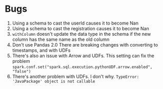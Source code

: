 # Bugs
1. Using a schema to cast the userId causes it to become Nan
2. Using a schema to cast the registration causes it to become Nan
3. `withColumn` doesn't update the data type in the schema if the new column has the same name as the old column
4. Don't use Pandas 2.0 There are breaking changes with converting to timestamps, and with UDFs
5. There's also an issue with Arrow and UDFs. This setting can fix the problem `spark.conf.set("spark.sql.execution.pythonUDF.arrow.enabled", "false")`
6. There's another problem with UDFs. I don't why. `TypeError: 'JavaPackage' object is not callable`